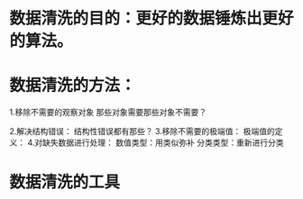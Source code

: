 
# 数据清洗的目的：更好的数据锤炼出更好的算法。
# 数据清洗的方法：
  1.移除不需要的观察对象
    那些对象需要那些对象不需要？
    
  2.解决结构错误：
    结构性错误都有那些？
  3.移除不需要的极端值：
    极端值的定义：
  4.对缺失数据进行处理：
    数值类型：用类似弥补
    分类类型：重新进行分类


# 数据清洗的工具